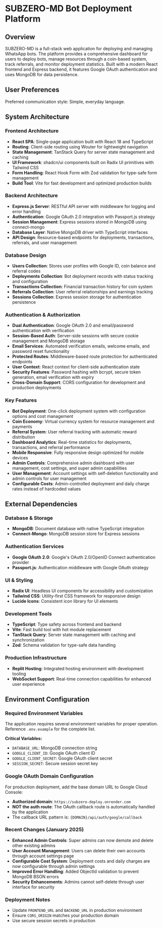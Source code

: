 # SUBZERO-MD Bot Deployment Platform

## Overview

SUBZERO-MD is a full-stack web application for deploying and managing WhatsApp bots. The platform provides a comprehensive dashboard for users to deploy bots, manage resources through a coin-based system, track referrals, and monitor deployment statistics. Built with a modern React frontend and Express backend, it features Google OAuth authentication and uses MongoDB for data persistence.

## User Preferences

Preferred communication style: Simple, everyday language.

## System Architecture

### Frontend Architecture
- **React SPA**: Single-page application built with React 18 and TypeScript
- **Routing**: Client-side routing using Wouter for lightweight navigation
- **State Management**: TanStack Query for server state management and caching
- **UI Framework**: shadcn/ui components built on Radix UI primitives with Tailwind CSS
- **Form Handling**: React Hook Form with Zod validation for type-safe form management
- **Build Tool**: Vite for fast development and optimized production builds

### Backend Architecture  
- **Express.js Server**: RESTful API server with middleware for logging and error handling
- **Authentication**: Google OAuth 2.0 integration with Passport.js strategy
- **Session Management**: Express sessions stored in MongoDB using connect-mongo
- **Database Layer**: Native MongoDB driver with TypeScript interfaces
- **API Design**: Resource-based endpoints for deployments, transactions, referrals, and user management

### Database Design
- **Users Collection**: Stores user profiles with Google ID, coin balance and referral codes
- **Deployments Collection**: Bot deployment records with status tracking and configuration
- **Transactions Collection**: Financial transaction history for coin system
- **Referrals Collection**: User referral relationships and earnings tracking
- **Sessions Collection**: Express session storage for authentication persistence

### Authentication & Authorization
- **Dual Authentication**: Google OAuth 2.0 and email/password authentication with verification
- **Session-Based Auth**: Server-side sessions with secure cookie management and MongoDB storage
- **Email Services**: Automated verification emails, welcome emails, and password reset functionality
- **Protected Routes**: Middleware-based route protection for authenticated endpoints  
- **User Context**: React context for client-side authentication state
- **Security Features**: Password hashing with bcrypt, secure token generation, email verification with expiry
- **Cross-Domain Support**: CORS configuration for development and production deployments

### Key Features
- **Bot Deployment**: One-click deployment system with configuration options and cost management
- **Coin Economy**: Virtual currency system for resource management and payments
- **Referral System**: User referral tracking with automatic reward distribution
- **Dashboard Analytics**: Real-time statistics for deployments, transactions, and referral performance
- **Mobile Responsive**: Fully responsive design optimized for mobile devices
- **Admin Controls**: Comprehensive admin dashboard with user management, cost settings, and super admin capabilities
- **User Management**: Account settings with self-deletion functionality and admin controls for user management
- **Configurable Costs**: Admin-controlled deployment and daily charge rates instead of hardcoded values

## External Dependencies

### Database & Storage
- **MongoDB**: Document database with native TypeScript integration
- **Connect-Mongo**: MongoDB session store for Express sessions

### Authentication Services  
- **Google OAuth 2.0**: Google's OAuth 2.0/OpenID Connect authentication provider
- **Passport.js**: Authentication middleware with Google OAuth strategy

### UI & Styling
- **Radix UI**: Headless UI components for accessibility and customization
- **Tailwind CSS**: Utility-first CSS framework for responsive design
- **Lucide Icons**: Consistent icon library for UI elements

### Development Tools
- **TypeScript**: Type safety across frontend and backend
- **Vite**: Fast build tool with hot module replacement
- **TanStack Query**: Server state management with caching and synchronization
- **Zod**: Schema validation for type-safe data handling

### Production Infrastructure
- **Replit Hosting**: Integrated hosting environment with development tooling
- **WebSocket Support**: Real-time connection capabilities for enhanced user experience

## Environment Configuration

### Required Environment Variables
The application requires several environment variables for proper operation. Reference `.env.example` for the complete list.

**Critical Variables:**
- `DATABASE_URL`: MongoDB connection string
- `GOOGLE_CLIENT_ID`: Google OAuth client ID
- `GOOGLE_CLIENT_SECRET`: Google OAuth client secret
- `SESSION_SECRET`: Secure session secret key

### Google OAuth Domain Configuration
For production deployment, add the base domain URL to Google Cloud Console:
- **Authorized domain**: `https://subzero-deploy.onrender.com`
- **NOT the auth route**: The OAuth callback route is automatically handled by the application
- The callback URL pattern is: `{DOMAIN}/api/auth/google/callback`

### Recent Changes (January 2025)
- **Enhanced Admin Controls**: Super admins can now demote and delete other existing admins
- **User Account Management**: Users can delete their own accounts through account settings page
- **Configurable Cost System**: Deployment costs and daily charges are now configurable through admin settings
- **Improved Error Handling**: Added ObjectId validation to prevent MongoDB BSON errors
- **Security Enhancements**: Admins cannot self-delete through user interface for security

### Deployment Notes
- Update `FRONTEND_URL` and `BACKEND_URL` in production environment
- Ensure `CORS_ORIGIN` matches your production domain
- Use secure session secrets in production